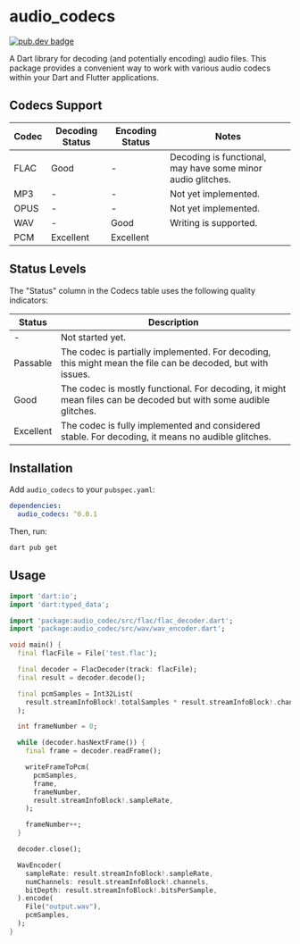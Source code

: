 # audio_codecs

[![pub.dev badge](https://img.shields.io/pub/v/audio_codecs.svg)](https://pub.dev/packages/audio_codecs)

A Dart library for decoding (and potentially encoding) audio files. This package provides a convenient way to work with various audio codecs within your Dart and Flutter applications.

## Codecs Support

| Codec | Decoding Status | Encoding Status | Notes                                                       |
| ----- | --------------- | --------------- | ----------------------------------------------------------- |
| FLAC  | Good            | -               | Decoding is functional, may have some minor audio glitches. |
| MP3   | -               | -               | Not yet implemented.                                        |
| OPUS  | -               | -               | Not yet implemented.                                        |
| WAV   | -               | Good            | Writing is supported.                                       |
| PCM   | Excellent       | Excellent       |                                                             |

## Status Levels

The "Status" column in the Codecs table uses the following quality indicators:

| Status    | Description                                                                                                      |
| --------- | ---------------------------------------------------------------------------------------------------------------- |
| -         | Not started yet.                                                                                                 |
| Passable  | The codec is partially implemented. For decoding, this might mean the file can be decoded, but with issues.      |
| Good      | The codec is mostly functional. For decoding, it might mean files can be decoded but with some audible glitches. |
| Excellent | The codec is fully implemented and considered stable. For decoding, it means no audible glitches.                |

## Installation

Add `audio_codecs` to your `pubspec.yaml`:

```yaml
dependencies:
  audio_codecs: ^0.0.1
```

Then, run:

```bash
dart pub get
```

## Usage

```dart
import 'dart:io';
import 'dart:typed_data';

import 'package:audio_codec/src/flac/flac_decoder.dart';
import 'package:audio_codec/src/wav/wav_encoder.dart';

void main() {
  final flacFile = File('test.flac');

  final decoder = FlacDecoder(track: flacFile);
  final result = decoder.decode();

  final pcmSamples = Int32List(
    result.streamInfoBlock!.totalSamples * result.streamInfoBlock!.channels,
  );

  int frameNumber = 0;

  while (decoder.hasNextFrame()) {
    final frame = decoder.readFrame();

    writeFrameToPcm(
      pcmSamples,
      frame,
      frameNumber,
      result.streamInfoBlock!.sampleRate,
    );

    frameNumber++;
  }

  decoder.close();

  WavEncoder(
    sampleRate: result.streamInfoBlock!.sampleRate,
    numChannels: result.streamInfoBlock!.channels,
    bitDepth: result.streamInfoBlock!.bitsPerSample,
  ).encode(
    File("output.wav"),
    pcmSamples,
  );
}
```
